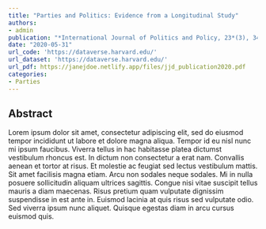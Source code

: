 ```yaml
---
title: "Parties and Politics: Evidence from a Longitudinal Study"
authors:
- admin
publication: "*International Journal of Politics and Policy, 23*(3), 34--57"
date: "2020-05-31"
url_code: 'https://dataverse.harvard.edu/'
url_dataset: 'https://dataverse.harvard.edu/'
url_pdf: https://janejdoe.netlify.app/files/jjd_publication2020.pdf
categories: 
- Parties
---
```


## Abstract
Lorem ipsum dolor sit amet, consectetur adipiscing elit, sed do eiusmod tempor incididunt ut labore et dolore magna aliqua. Tempor id eu nisl nunc mi ipsum faucibus. Viverra tellus in hac habitasse platea dictumst vestibulum rhoncus est. In dictum non consectetur a erat nam. Convallis aenean et tortor at risus. Et molestie ac feugiat sed lectus vestibulum mattis. Sit amet facilisis magna etiam. Arcu non sodales neque sodales. Mi in nulla posuere sollicitudin aliquam ultrices sagittis. Congue nisi vitae suscipit tellus mauris a diam maecenas. Risus pretium quam vulputate dignissim suspendisse in est ante in. Euismod lacinia at quis risus sed vulputate odio. Sed viverra ipsum nunc aliquet. Quisque egestas diam in arcu cursus euismod quis. 